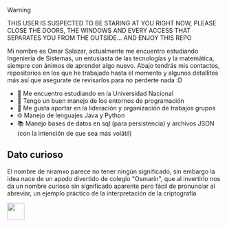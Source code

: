 > [!WARNING]
> THIS USER IS SUSPECTED TO BE STARING AT YOU RIGHT NOW, PLEASE CLOSE THE DOORS, THE WINDOWS AND EVERY ACCESS THAT SEPARATES YOU FROM THE OUTSIDE... AND ENJOY THIS REPO
> 
Mi nombre es Omar Salazar, actualmente me encuentro estudiando Ingeniería de Sistemas, un entusiasta de las tecnologías y la matemática, siempre con ánimos de aprender algo nuevo. Abajo tendrás mis contactos, repositorios en los que he trabajado hasta el momento y algunos detallitos más así que asegurate de revisarlos para no perderte nada :D 

- 📖 Me encuentro estudiando en la Universidad Nacional
- 🌱 Tengo un buen manejo de los entornos de programación
- 👯 Me gusta aportar en la lideración y organización de trabajos grupos
- 🌐 Manejo de lenguajes Java y Python
- 📚 Manejo bases de datos en sql (para persistencia) y archivos JSON (con la intención de que sea más volátil)

## Dato curioso
El nombre de niramxo parece no tener ningún significado, sin embargo la idea nace de un apodo divertido de colegio "Osmarín", que al invertirlo nos da un nombre curioso sin significado aparente pero fácil de pronunciar al abreviar, un ejemplo práctico de la interpretación de la criptografía 

<img src="https://media1.tenor.com/m/yFmuhKuxussAAAAd/suzume.gif" width="40" height="40" />
